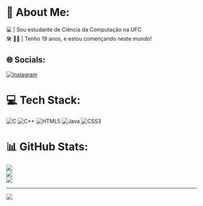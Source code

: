 # 💫 About Me:
💻 | Sou estudante de Ciência da Computação na UFC<br>🛠️ 🧒🏽 | Tenho 19 anos, e estou començando neste mundo! <br>


## 🌐 Socials:
[![Instagram](https://img.shields.io/badge/Instagram-%23E4405F.svg?logo=Instagram&logoColor=white)](https://www.instagram.com/https://www.instagram.com/maykon_wendel_/) 

# 💻 Tech Stack:
![C](https://img.shields.io/badge/c-%2300599C.svg?style=plastic&logo=c&logoColor=white) ![C++](https://img.shields.io/badge/c++-%2300599C.svg?style=plastic&logo=c%2B%2B&logoColor=white) ![HTML5](https://img.shields.io/badge/html5-%23E34F26.svg?style=plastic&logo=html5&logoColor=white) ![Java](https://img.shields.io/badge/java-%23ED8B00.svg?style=plastic&logo=openjdk&logoColor=white) ![CSS3](https://img.shields.io/badge/css3-%231572B6.svg?style=plastic&logo=css3&logoColor=white)
# 📊 GitHub Stats:
![](https://github-readme-stats.vercel.app/api?username=MaykonWendel&theme=merko&hide_border=false&include_all_commits=false&count_private=false)<br/>
![](https://github-readme-streak-stats.herokuapp.com/?user=MaykonWendel&theme=merko&hide_border=false)<br/>
![](https://github-readme-stats.vercel.app/api/top-langs/?username=MaykonWendel&theme=merko&hide_border=false&include_all_commits=false&count_private=false&layout=compact)

---
[![](https://visitcount.itsvg.in/api?id=MaykonWendel&icon=0&color=0)](https://visitcount.itsvg.in)

<!-- Proudly created with GPRM ( https://gprm.itsvg.in ) -->
